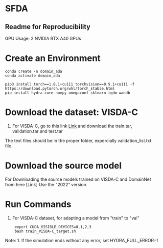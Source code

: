 # SFDA
## Readme for Reproducibility

GPU Usage: 2 NVIDIA RTX A40 GPUs

# Create an Environment
	
	conda create -n domain_ada 
	conda activate domain_ada
	
	pip3 install torch==1.8.1+cu111 torchvision==0.9.1+cu111 -f https://download.pytorch.org/whl/torch_stable.html
	pip install hydra-core numpy omegaconf sklearn tqdm wandb

		
# Download the dataset: VISDA-C

1. For VISDA-C, go to this link [Link](https://github.com/VisionLearningGroup/taskcv-2017-public/tree/master/classification) and download the train.tar, validation.tar and test.tar

The text files should be in the proper folder, expercially validation_list.txt file.
	
	
# Download the source model 
For Downloading the source models trained on VISDA-C and DomainNet from here [Link]
Use the "2022" version. 
	 
# Run Commands
	
1. For VISDA-C dataset, for adapting a model from "train" to "val"
 
 		export CUDA_VISIBLE_DEVICES=0,1,2,3
		bash train_VISDA-C_target.sh 
		
	
Note: 1. If the simulation ends without any error, set HYDRA_FULL_ERROR=1
